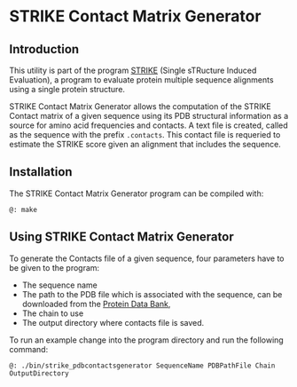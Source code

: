 
# STRIKE Contact Matrix Generator

## Introduction

This utility is part of the program [STRIKE](http://www.tcoffee.org/Projects/strike/) (Single sTRucture Induced Evaluation), a program to evaluate protein multiple sequence alignments using a single protein structure. 

STRIKE Contact Matrix Generator allows the computation of the STRIKE Contact matrix of a given sequence using its PDB structural information as a source for amino acid frequencies and contacts. A text file is created, called as the sequence with the prefix `.contacts`. This contact file is requeried to estimate the STRIKE score given an alignment that includes the sequence.

## Installation

The STRIKE Contact Matrix Generator program can be compiled with:

```
@: make
```

## Using STRIKE Contact Matrix Generator

To generate the Contacts file of a given sequence, four parameters have to be given to the program: 
* The sequence name
* The path to the PDB file which is associated with the sequence, can be downloaded from the [Protein Data Bank](http://www.rcsb.org), 
* The chain to use
* The output directory where contacts file is saved. 

To run an example change into the program directory and run the following command:
```
@: ./bin/strike_pdbcontactsgenerator SequenceName PDBPathFile Chain OutputDirectory
```



